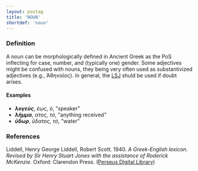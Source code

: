 ```yaml
---
layout: postag
title: 'NOUN'
shortdef: 'noun'
---
```


### Definition

A noun can be morphologically defined in Ancient Greek as the PoS inflecting for case, number, and (typically one) gender. Some adjectives might be confused with nouns, they being very often used as substantivized adjectives (e.g., Ἀθηναῖος). In general, the <a href="http://www.perseus.tufts.edu/hopper/resolveform?redirect=true" target="_blank">LSJ</a> shuld be used if doubt arises.

#### Examples

* <b>_λογεύς_</b>, _έως_, _ὁ_, "speaker"
* <b>_λῆμμα_</b>, _ατος_, _τό_, "anything received"
* <b>_ὕδωρ_</b>,  _ὕδατος_, _τό_, "water"

### References
Liddell, Henry George Liddell, Robert Scott. 1940. _A Greek-English lexicon. Revised by Sir Henry Stuart Jones with the assistance of Roderick McKenzie_. Oxford: Clarendon Press. (<a  href="http://www.perseus.tufts.edu/hopper/resolveform?redirect=true" target="_blank">Perseus Digital Library</a>)
